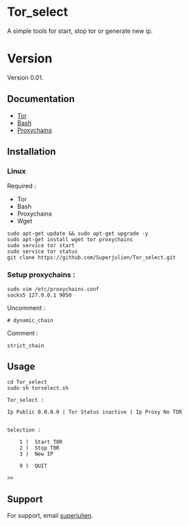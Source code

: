 # Tor_select

A simple tools for start, stop tor or generate new ip.

# Version

Version 0.01.

## Documentation

- [Tor](https://support.torproject.org/)
- [Bash](https://www.gnu.org/savannah-checkouts/gnu/bash/manual/bash.html)
- [Proxychains](http://proxychains.sourceforge.net/howto.html)

## Installation
### Linux
Required : 
- Tor
- Bash
- Proxychains
- Wget

```
sudo apt-get update && sudo apt-get upgrade -y
sudo apt-get install wget tor proxychains
sudo service tor start
sudo service tor status
git clone https://github.com/Superjulien/Tor_select.git 
```
### Setup proxychains :
```
sudo vim /etc/proxychains.conf
socks5 127.0.0.1 9050
```
Uncomment :
```
# dynamic_chain
```
Comment :
```
strict_chain
```

## Usage

```
cd Tor_select
sudo sh torselect.sh
```
```
Tor_select :

Ip Public 0.0.0.0 | Tor Status inactive | Ip Proxy No TOR


Selection :

	1 )  Start T0R
	2 )  Stop T0R
	3 )  New IP

	9 )  QUIT

>>
```
## Support

For support, email [superjulien](mailto:contact.superjulien@gmail.com).
